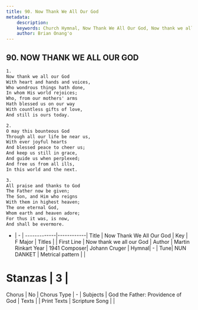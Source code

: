 ```yaml
---
title: 90. Now Thank We All Our God
metadata:
    description: 
    keywords: Church Hymnal, Now Thank We All Our God, Now thank we all our God, 
    author: Brian Onang'o
---
```



## 90. NOW THANK WE ALL OUR GOD

```txt
1.
Now thank we all our God
With heart and hands and voices,
Who wondrous things hath done,
In whom His world rejoices;
Who, from our mothers' arms
Hath blessed us on our way
With countless gifts of love,
And still is ours today.

2.
O may this bounteous God
Through all our life be near us,
With ever joyful hearts
And blessed peace to cheer us;
And keep us still in grace,
And guide us when perplexed;
And free us from all ills,
In this world and the next.

3.
All praise and thanks to God
The Father now be given;
The Son, and Him who reigns
With them in highest heaven;
The one eternal God,
Whom earth and heaven adore;
For thus it was, is now,
And shall be evermore.

```

- |   -  |
-------------|------------|
Title | Now Thank We All Our God |
Key | F Major |
Titles |  |
First Line | Now thank we all our God |
Author | Martin Rinkart
Year | 1941
Composer| Johann Cruger |
Hymnal|  - |
Tune| NUN DANKET |
Metrical pattern | |
# Stanzas | 3 |
Chorus | No |
Chorus Type | - |
Subjects | God the Father: Providence of God |
Texts |  |
Print Texts | 
Scripture Song |  |
  
